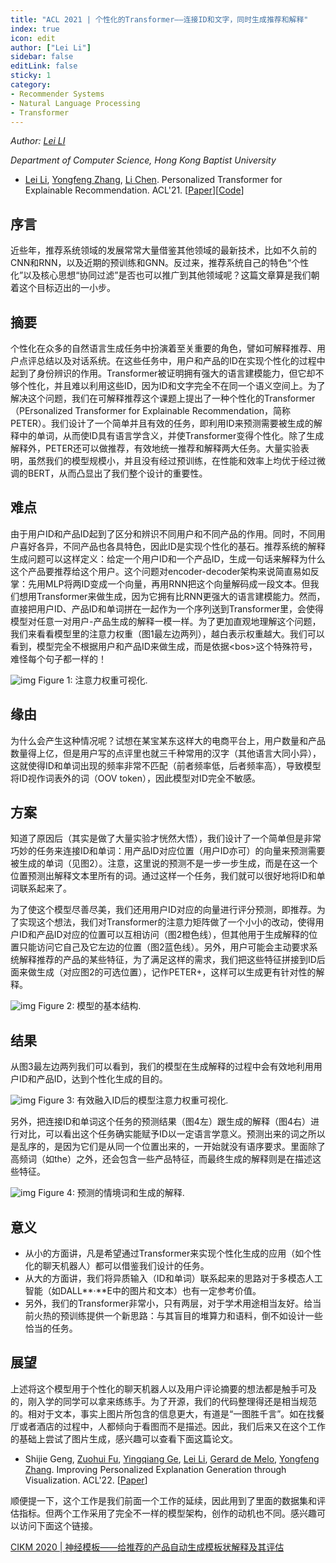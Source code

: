 ```yaml
---
title: "ACL 2021 | 个性化的Transformer——连接ID和文字，同时生成推荐和解释"
index: true
icon: edit
author: ["Lei Li"]
sidebar: false
editLink: false
sticky: 1
category:
- Recommender Systems
- Natural Language Processing
- Transformer
---
```


*Author: [Lei LI](https://lileipisces.github.io/)*

*Department of Computer Science, Hong Kong Baptist University*

- [Lei Li](https://lileipisces.github.io/), [Yongfeng Zhang](http://yongfeng.me/), [Li Chen](https://www.comp.hkbu.edu.hk/~lichen/). Personalized Transformer for Explainable Recommendation. ACL'21. \[[Paper](https://dx.doi.org/10.18653/v1/2021.acl-long.383)\]\[[Code](https://github.com/lileipisces/PETER)\]

## 序言

近些年，推荐系统领域的发展常常大量借鉴其他领域的最新技术，比如不久前的CNN和RNN，以及近期的预训练和GNN。反过来，推荐系统自己的特色“个性化”以及核心思想“协同过滤”是否也可以推广到其他领域呢？这篇文章算是我们朝着这个目标迈出的一小步。

## 摘要

个性化在众多的自然语言生成任务中扮演着至关重要的角色，譬如可解释推荐、用户点评总结以及对话系统。在这些任务中，用户和产品的ID在实现个性化的过程中起到了身份辨识的作用。Transformer被证明拥有强大的语言建模能力，但它却不够个性化，并且难以利用这些ID，因为ID和文字完全不在同一个语义空间上。为了解决这个问题，我们在可解释推荐这个课题上提出了一种个性化的Transformer（PErsonalized Transformer for Explainable Recommendation，简称PETER）。我们设计了一个简单并且有效的任务，即利用ID来预测需要被生成的解释中的单词，从而使ID具有语言学含义，并使Transformer变得个性化。除了生成解释外，PETER还可以做推荐，有效地统一推荐和解释两大任务。大量实验表明，虽然我们的模型规模小，并且没有经过预训练，在性能和效率上均优于经过微调的BERT，从而凸显出了我们整个设计的重要性。

## 难点

由于用户ID和产品ID起到了区分和辨识不同用户和不同产品的作用。同时，不同用户喜好各异，不同产品也各具特色，因此ID是实现个性化的基石。推荐系统的解释生成问题可以这样定义：给定一个用户ID和一个产品ID，生成一句话来解释为什么这个产品要推荐给这个用户。这个问题对encoder-decoder架构来说简直易如反掌：先用MLP将两ID变成一个向量，再用RNN把这个向量解码成一段文本。但我们想用Transformer来做生成，因为它拥有比RNN更强大的语言建模能力。然而，直接把用户ID、产品ID和单词拼在一起作为一个序列送到Transformer里，会使得模型对任意一对用户-产品生成的解释一模一样。为了更加直观地理解这个问题，我们来看看模型里的注意力权重（图1最左边两列），越白表示权重越大。我们可以看到，模型完全不根据用户和产品ID来做生成，而是依据\<bos\>这个特殊符号，难怪每个句子都一样的！

![img](https://picx.zhimg.com/80/v2-9b6edbd770993ab6463d9ac66d9a3016_1440w.png?source=d16d100b)
Figure 1: 注意力权重可视化.

## 缘由

为什么会产生这种情况呢？试想在某宝某东这样大的电商平台上，用户数量和产品数量得上亿，但是用户写的点评里也就三千种常用的汉字（其他语言大同小异），这就使得ID和单词出现的频率非常不匹配（前者频率低，后者频率高），导致模型将ID视作词表外的词（OOV token），因此模型对ID完全不敏感。

## 方案

知道了原因后（其实是做了大量实验才恍然大悟），我们设计了一个简单但是非常巧妙的任务来连接ID和单词：用产品ID对应位置（用户ID亦可）的向量来预测需要被生成的单词（见图2）。注意，这里说的预测不是一步一步生成，而是在这一个位置预测出解释文本里所有的词。通过这样一个任务，我们就可以很好地将ID和单词联系起来了。

为了使这个模型尽善尽美，我们还用用户ID对应的向量进行评分预测，即推荐。为了实现这个想法，我们对Transformer的注意力矩阵做了一个小小的改动，使得用户ID和产品ID对应的位置可以互相访问（图2橙色线），但其他用于生成解释的位置只能访问它自己及它左边的位置（图2蓝色线）。另外，用户可能会主动要求系统解释推荐的产品的某些特征，为了满足这样的需求，我们把这些特征拼接到ID后面来做生成（对应图2的可选位置），记作PETER+，这样可以生成更有针对性的解释。

![img](https://pic1.zhimg.com/80/v2-39977d62957cf0f3644f937d459bd172_1440w.png?source=d16d100b)
Figure 2: 模型的基本结构.

## 结果

从图3最左边两列我们可以看到，我们的模型在生成解释的过程中会有效地利用用户ID和产品ID，达到个性化生成的目的。

![img](https://pic1.zhimg.com/80/v2-c2b73d5eb5444af3eca54038d56d3d63_1440w.png?source=d16d100b)
Figure 3: 有效融入ID后的模型注意力权重可视化.

另外，把连接ID和单词这个任务的预测结果（图4左）跟生成的解释（图4右）进行对比，可以看出这个任务确实能赋予ID以一定语言学意义。预测出来的词之所以是乱序的，是因为它们是从同一个位置出来的，一开始就没有语序要求。里面除了高频词（如the）之外，还会包含一些产品特征，而最终生成的解释则是在描述这些特征。

![img](https://pic1.zhimg.com/80/v2-dd07162da705e5a82116091842e84f72_1440w.png?source=d16d100b)
Figure 4: 预测的情境词和生成的解释.

## 意义

- 从小的方面讲，凡是希望通过Transformer来实现个性化生成的应用（如个性化的聊天机器人）都可以借鉴我们设计的任务。
- 从大的方面讲，我们将异质输入（ID和单词）联系起来的思路对于多模态人工智能（如DALL**·**E中的图片和文本）也有一定参考价值。
- 另外，我们的Transformer非常小，只有两层，对于学术用途相当友好。给当前火热的预训练提供一个新思路：与其盲目的堆算力和语料，倒不如设计一些恰当的任务。

## 展望

上述将这个模型用于个性化的聊天机器人以及用户评论摘要的想法都是触手可及的，刚入学的同学可以拿来练练手。为了开源，我们的代码整理得还是相当规范的。相对于文本，事实上图片所包含的信息更大，有道是“一图胜千言”。如在找餐厅或者酒店的过程中，人都倾向于看图而不是描述。因此，我们后来又在这个工作的基础上尝试了图片生成，感兴趣可以查看下面这篇论文。

- Shijie Geng, [Zuohui Fu](https://zuohuif.github.io/), [Yingqiang Ge](https://yingqiangge.github.io/), [Lei Li](https://lileipisces.github.io/), [Gerard de Melo](http://gerard.demelo.org/), [Yongfeng Zhang](http://yongfeng.me/). Improving Personalized Explanation Generation through Visualization. ACL'22. \[[Paper](https://aclanthology.org/2022.acl-long.20/)\]

顺便提一下，这个工作是我们前面一个工作的延续，因此用到了里面的数据集和评估指标。但两个工作采用了完全不一样的模型架构，创作的动机也不同。感兴趣可以访问下面这个链接。

[CIKM 2020 | 神经模板——给推荐的产品自动生成模板状解释及其评估](https://zhuanlan.zhihu.com/p/165607998)